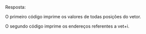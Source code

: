 Resposta:

O primeiro código imprime os valores de todas posições do vetor. 

O segundo código imprime os endereços referentes a vet+i.